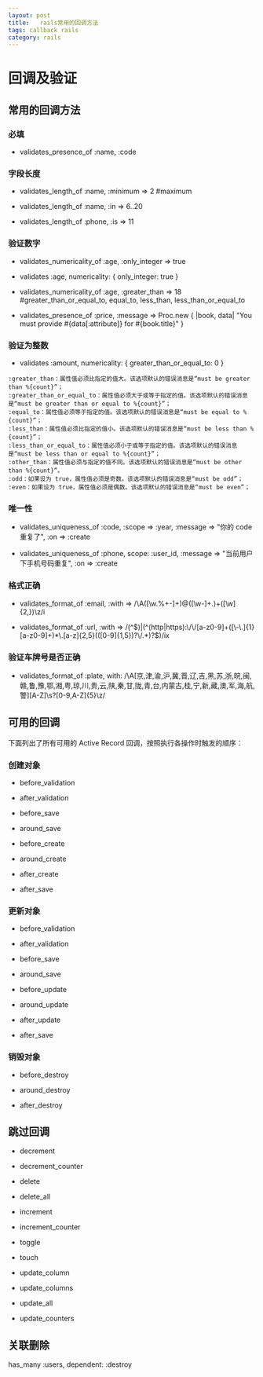 ```yaml
---
layout: post
title:   rails常用的回调方法
tags: callback rails
category: rails
---
```


# 回调及验证

## 常用的回调方法

### 必填

* validates_presence_of :name, :code

### 字段长度

* validates_length_of :name, :minimum => 2 #maximum

* validates_length_of :name, :in => 6..20

* validates_length_of :phone, :is => 11

### 验证数字

* validates_numericality_of :age, :only_integer => true

* validates :age, numericality: { only_integer: true }

* validates_numericality_of :age, :greater_than => 18 #greater_than_or_equal_to, equal_to, less_than, less_than_or_equal_to

* validates_presence_of :price,
      :message => Proc.new { |book, data|
      "You must provide #{data[:attribute]} for #{book.title}"
      }


### 验证为整数

*  validates :amount, numericality: { greater_than_or_equal_to: 0 }

```
:greater_than：属性值必须比指定的值大。该选项默认的错误消息是“must be greater than %{count}”；
:greater_than_or_equal_to：属性值必须大于或等于指定的值。该选项默认的错误消息是“must be greater than or equal to %{count}”；
:equal_to：属性值必须等于指定的值。该选项默认的错误消息是“must be equal to %{count}”；
:less_than：属性值必须比指定的值小。该选项默认的错误消息是“must be less than %{count}”；
:less_than_or_equal_to：属性值必须小于或等于指定的值。该选项默认的错误消息是“must be less than or equal to %{count}”；
:other_than：属性值必须与指定的值不同。该选项默认的错误消息是“must be other than %{count}”。
:odd：如果设为 true，属性值必须是奇数。该选项默认的错误消息是“must be odd”；
:even：如果设为 true，属性值必须是偶数。该选项默认的错误消息是“must be even”；
```

### 唯一性

* validates_uniqueness_of :code, :scope => :year, :message => "你的 code 重复了", :on => :create

* validates_uniqueness_of :phone, scope: :user_id, :message => "当前用户下手机号码重复", :on => :create

### 格式正确

* validates_format_of :email, :with => /\A([\w\.%\+\-]+)@([\w\-]+\.)+([\w]{2,})\z/i

* validates_format_of :url, :with =>  /(^$)|(^(http|https):\/\/[a-z0-9]+([\-\.]{1}[a-z0-9]+)*\.[a-z]{2,5}(([0-9]{1,5})?\/.*)?$)/ix

### 验证车牌号是否正确

*   validates_format_of :plate, with: /\A[京,津,渝,沪,冀,晋,辽,吉,黑,苏,浙,皖,闽,赣,鲁,豫,鄂,湘,粤,琼,川,贵,云,陕,秦,甘,陇,青,台,内蒙古,桂,宁,新,藏,澳,军,海,航,警][A-Z]\s?[0-9,A-Z]{5}\z/


## 可用的回调
下面列出了所有可用的 Active Record 回调，按照执行各操作时触发的顺序：

### 创建对象

* before_validation

* after_validation

* before_save

* around_save

* before_create

* around_create

* after_create

* after_save

### 更新对象

* before_validation

* after_validation

* before_save

* around_save

* before_update

* around_update

* after_update

* after_save

### 销毁对象

* before_destroy

* around_destroy

* after_destroy

## 跳过回调

* decrement

* decrement_counter

* delete

* delete_all

* increment

* increment_counter

* toggle

* touch

* update_column

* update_columns

* update_all

* update_counters


## 关联删除
has_many :users, dependent: :destroy

